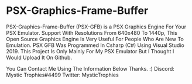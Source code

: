 # PSX-Graphics-Frame-Buffer
PSX-Graphics-Frame-Buffer (PSX-GFB) is a PSX Graphics Engine For Your PSX Emulator. Support With Resolutions From 640x480 To 1440p, This Open Source Graphics Engine Is Very Useful For People Who Are New To Emulation. 
PSX GFB Was Programmed In Csharp (C#) Using Visual Studio 2019.
This Project Is Only Mainly For My PSX Emulator But I Thought I Would Upload It On Github.

You Can Contact Me Using The Information Below Thanks. :)
Discord: Mystic Trophies#4499
Twitter: MysticTrophies

